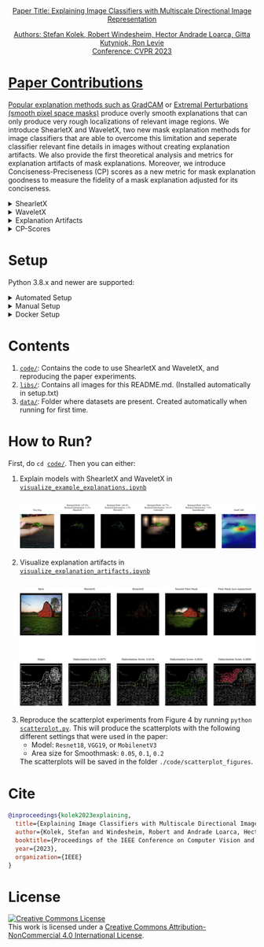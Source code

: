 <div align="center">
	<a href = "https://arxiv.org/pdf/2211.12857.pdf">
        Paper Title: Explaining Image Classifiers with Multiscale Directional Image Representation
		<!--<img width = "300" src = "./imgs/afghan_hound.png"> -->
		
<div><p>Authors: Stefan Kolek, Robert Windesheim, Hector Andrade Loarca, Gitta Kutyniok, Ron Levie<br>Conference: CVPR 2023</p></div>
</div>

# Paper Contributions
Popular explanation methods such as <a href="https://arxiv.org/pdf/1610.02391.pdf">GradCAM</a>
 or <a href="https://arxiv.org/pdf/1910.08485.pdf">Extremal Perturbations (smooth pixel space masks)</a> produce overly smooth explanations that can only produce very rough localizations of relevant image  regions. We introduce ShearletX and WaveletX, two new mask explanation methods for image classifiers that are able to overcome this limitation and seperate classifier relevant fine details in images without creating explanation artifacts. We also provide the first theoretical analysis and metrics for explanation artifacts of mask explanations. Moreover, we introduce Conciseness-Preciseness (CP) scores as a new metric for mask explanation goodness to measure the fidelity of a mask explanation adjusted for its conciseness.
<details closed>
<summary>ShearletX</summary>
ShearletX optimizes an explanation mask on the shearlet representation of the input image to extract the classifier relevant parts of the image. The optimization objective aims for a sparse shearlet mask, penallizes energy in the spatial domain of the explanation, and requires that the masked image approximately produces the same output as the unmasked image.

</details>
    
<details closed>
<summary>WaveletX</summary>
WaveletX differes from ShearletX only in that wavelets instead of sheralets are used.
WaveletX is very similar to <a href="https://www.ecva.net/papers/eccv_2022/papers_ECCV/papers/136720439.pdf">CartoonX</a> but uses a spatial penalty term that resolves spatial ambiguities in CartoonX.

</details>

<details closed>
<summary>Explanation Artifacts</summary>
   We characterize explanation artifacts as artificial edges, i.e., edges in the masked image that do not occur in the original image. Such artificial edges can form hallucinated patterns that activate a class label but do not explain the actual classification decision. We quantify the artificial edges with a new metric that we call Hallucination Score.
</details>
    
<details closed>
<summary>CP-Scores</summary>
We introduce the conciseness-preciseness (CP) scores as a new information theoretic metric to evaluate the goodness of mask explanations. CP scores measure the fidelity of the explanation adjusted for their conciseness.   
</details>


# Setup
Python 3.8.x and newer are supported:

<details>
	<summary>Automated Setup</summary>
	<ol>
		<li> Create a virtualenv at the root of the repo: <code>python -m venv venv4coshnet</code> </li>
		<li> Activate venv4coshnet:
			<ul>
				<li> Windows: <code>venv4coshnet\Scripts\activate</code> </li>
				<li> Linux/MacOS: <code>source venv4coshnet/bin/activate</code> </li>
			</ul> 
		</li>
		<li> Run setup.py:
			<ul>
				<li> with <code>CUDA</code>: <code>python <a href = "./setup.py">setup.py</a></code> </li>
				<li> without <code>CUDA</code>: <code>python <a href = "./setup.py">setup.py</a> --no-cuda</code> </li>
				<li> use <code>--no-venv</code> to disable venv check (e.g. inside a docker) </li>
			</ul>
		</li>	
	</ol>

</details>

<details>
	<summary>Manual Setup</summary>
	<ul>
		<li> Please follow: <code><a href = "./setup.txt">setup.txt</a></code></li>
	</ul>
</details>

<details>
	<summary>Docker Setup</summary>
	<ul>
		<li> Build image: <code>docker build -t coshnet-docker:latest .</code> (Some systems might require running this in `sudo` mode.)</li>
	</ul>
</details>

# Contents
<div>
<ol>
		<li> <code><a href = "./code/">code/</a></code>: Contains the code to use ShearletX and WaveletX, and reproducing the paper experiments.</li>
		<li> <code><a href = "./imgs/">libs/</a></code>: Contains all images for this README.md.
						   (Installed automatically in setup.txt)</li>
		<li> <code><a href = "./data/">data/</a></code>: Folder where datasets are present. Created automatically when running for first time.</li>
	</ol>
</div>

# How to Run?

First, do <code>cd <a href = "./code/">code/</a></code>. Then you can either:
<div>
	<ol>
		<li> Explain models with ShearletX and WaveletX in <code><a href = "./code/visualize_example_explanations.ipynb">visualize_example_explanations.ipynb</a> </code></li>
        <br>
        <div style="text-align: center;">
        <img width = "500" src = "./imgs/explanation_example.png", style="margin-top: 10px;">
        </div>
        <br>
		<li> Visualize explanation artifacts in <code><a href = "./code/visualize_explanation_artifacts.ipynb">visualize_explanation_artifacts.ipynb</a></code></li>
        <br>
        <div style="text-align: center;">
        <img width = "500" src = "./imgs/explanation_artifacts.png", style="margin-top: 10px;">
        </div>
        <br>
        <li> Reproduce the scatterplot experiments from Figure 4 by running 
            <code>python <a href = "./code/scatterplot.py">scatterplot.py</a></code>. This will produce the scatterplots with the following different settings that were used in the paper:
            <ul>
                <li> Model: <code>Resnet18</code>, <code>VGG19</code>, or <code>MobilenetV3</code></li>
                <li> Area size for Smoothmask: <code>0.05</code>, <code>0.1</code>, <code>0.2</code></li>
            </ul>
            The scatterplots will be saved in the folder <code>./code/scatterplot_figures</code>.
	</ol>
</div>



# Cite
```bibtex
@inproceedings{kolek2023explaining,
  title={Explaining Image Classifiers with Multiscale Directional Image Representation},
  author={Kolek, Stefan and Windesheim, Robert and Andrade Loarca, Hector and Kutyniok, Gitta and Levie, Ron},
  booktitle={Proceedings of the IEEE Conference on Computer Vision and Pattern Recognition (CVPR)},
  year={2023},
  organization={IEEE}
}

```
# License
<div>
<a rel="license" href="http://creativecommons.org/licenses/by-nc/4.0/"><img alt="Creative Commons License" style="border-width:0" src="https://i.creativecommons.org/l/by-nc/4.0/88x31.png" /></a><br />This work is licensed under a <a rel="license" href="http://creativecommons.org/licenses/by-nc/4.0/">Creative Commons Attribution-NonCommercial 4.0 International License</a>.
</div>
